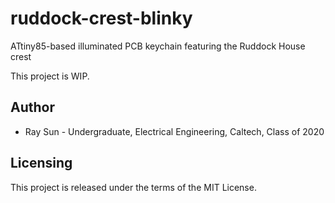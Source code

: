 # ruddock-crest-blinky
ATtiny85-based illuminated PCB keychain featuring the Ruddock House crest

This project is WIP.

## Author
- Ray Sun - Undergraduate, Electrical Engineering, Caltech, Class of 2020

## Licensing
This project is released under the terms of the MIT License.
